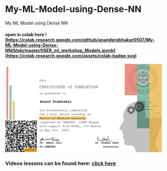 # My-ML-Model-using-Dense-NN
My ML Model using Dense NN
#### open in colab here ![https://colab.research.google.com/github/anandprabhakar0507/My-ML-Model-using-Dense-NN/blob/master/IISER_ml_workshop_Models.ipynb](https://colab.research.google.com/assets/colab-badge.svg)
![](https://github.com/anandprabhakar0507/My-ML-Model-using-Dense-NN/blob/master/MLCert-May092020-Anand%20Prabhakar-1.jpg)
### Videos lessons can be found here:  [click here](https://www.youtube.com/channel/UCseg7cC1TdJ1n3n57fdASKQ/videos)

